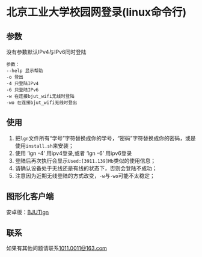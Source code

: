 # 北京工业大学校园网登录(linux命令行)
## 参数
没有参数默认IPv4与IPv6同时登陆
```
参数：
--help 显示帮助
-o 登出
-4 只登陆IPv4
-6 只登陆IPv6
-w 在连接bjut_wifi无线时登陆
-wo 在连接bjut_wifi无线时登出
```
## 使用
1. 把`lgn`文件所有“学号”字符替换成你的学号，“密码”字符替换成你的密码，或是使用`install.sh`来安装；<br/>
2. 使用 ‘lgn -4’ 用ipv4登录,或者 ‘lgn -6’ 用ipv6登录
3. 登陆后再次执行会显示`Used:[3911.139]Mb`类似的使用信息；<br/>
4. 请确认设备处于无线还是有线的状态下，否则会登陆不成功；<br/>
5. 注意因为近期无线登陆的方式改变，`-w`与`-wo`可能不太稳定；<br/>
## 图形化客户端
安卓版：[BJUTlgn](https://github.com/zhcong/BJUTlgn)
## 联系
如果有其他问题请联系[1011.0011@163.com](mailto:1011.0011@163.com)
